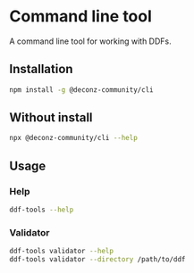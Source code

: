# Command line tool

A command line tool for working with DDFs.

## Installation

```bash
npm install -g @deconz-community/cli
```

## Without install
```bash
npx @deconz-community/cli --help
```

## Usage

### Help

```bash
ddf-tools --help
```

### Validator

```bash
ddf-tools validator --help
ddf-tools validator --directory /path/to/ddf
```